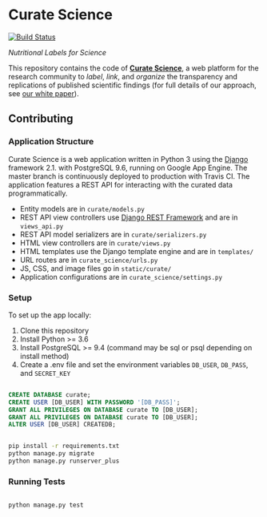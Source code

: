 Curate Science
==============
[![Build Status](https://travis-ci.org/ScienceCommons/curate_science.svg?branch=master)](https://travis-ci.org/ScienceCommons/curate_science)

*Nutritional Labels for Science*

This repository contains the code of **[Curate Science](http://CurateScience.org)**, a web  platform for the research community to _label_, _link_, and _organize_ the transparency and replications of published scientific findings (for full details of our approach, see [our white paper](https://etiennelebel.com/documents/lebeletal(2018,ampss)a-unified-framework-to-quantify-the-credibility-of-scientific-findings.pdf)).


## Contributing

### Application Structure

Curate Science is a web application written in Python 3 using the [Django](https://www.djangoproject.com/) framework 2.1. with PostgreSQL 9.6, running on Google App Engine. The master branch is continuously deployed to production with Travis CI. The application features a REST API for interacting with the curated data programmatically.

* Entity models are in `curate/models.py`
* REST API view controllers use [Django REST Framework](http://django-rest-framework.org/) and are in `views_api.py`
* REST API model serializers are in `curate/serializers.py`
* HTML view controllers are in `curate/views.py`
* HTML templates use the Django template engine and are in `templates/`
* URL routes are in `curate_science/urls.py`
* JS, CSS, and image files go in `static/curate/`
* Application configurations are in `curate_science/settings.py`

### Setup

To set up the app locally:

1. Clone this repository
2. Install Python >= 3.6
3. Install PostgreSQL >= 9.4 (command may be sql or psql depending on install method)
4. Create a .env file and set the environment variables `DB_USER`, `DB_PASS`, and `SECRET_KEY`

```sql

CREATE DATABASE curate;
CREATE USER [DB_USER] WITH PASSWORD '[DB_PASS]';
GRANT ALL PRIVILEGES ON DATABASE curate TO [DB_USER];
GRANT ALL PRIVILEGES ON DATABASE curate TO [DB_USER];
ALTER USER [DB_USER] CREATEDB;

```

```bash

pip install -r requirements.txt
python manage.py migrate
python manage.py runserver_plus

```

### Running Tests

```bash

python manage.py test

```
